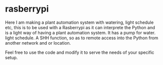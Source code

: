 # rasberrypi
Here I am making a plant automation system with watering, light schedule etc, this is to be used with a Rasberrypi as it can interprete the Python and is a light way of having a plant automation system.
It has a pump for water.
light schedule.
A SHH function, so as to remote access into the Python from another network and or location.

Feel free to use the code and modify it to serve the needs of your specific setup.
